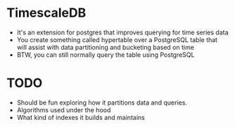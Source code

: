 # TimescaleDB
* It's an extension for postgres that improves querying for time series data
* You create something called hypertable over a PostgreSQL table that will assist with data partitioning and bucketing based on time
* BTW, you can still normally query the table using PostgreSQL

# TODO
* Should be fun exploring how it partitions data and queries.
* Algorithms used under the hood
* What kind of indexes it builds and maintains
